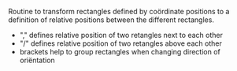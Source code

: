 Routine to transform rectangles defined by coördinate positions to a definition of relative positions between the different rectangles.
- "," defines relative position of two retangles next to each other
- "/" defines relative position of two retangles above each other
- brackets help to group rectangles when changing direction of oriëntation
